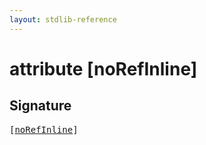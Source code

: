 ```yaml
---
layout: stdlib-reference
---
```


# attribute [noRefInline]

## Signature

<pre>
[<a href="norefinline-25.html">noRefInline</a>]
</pre>

